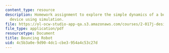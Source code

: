 ```yaml
---
content_type: resource
description: Homework assignment to explore the simple dynamics of a bouncing robot
  device using simulation.
file: https://ol-ocw-studio-app-qa.s3.amazonaws.com/courses/2-017j-design-of-electromechanical-robotic-systems-fall-2009/4c5b3a0e9d904dc1cbe3954a4c53c27d_MIT2_017JF09_p15.pdf
file_type: application/pdf
resourcetype: Document
title: Bouncing Robot
uid: 4c5b3a0e-9d90-4dc1-cbe3-954a4c53c27d
---
```

